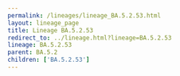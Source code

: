 ```yaml
---
permalink: /lineages/lineage_BA.5.2.53.html
layout: lineage_page
title: Lineage BA.5.2.53
redirect_to: ../lineage.html?lineage=BA.5.2.53
lineage: BA.5.2.53
parent: BA.5.2
children: ['BA.5.2.53']
---
```

